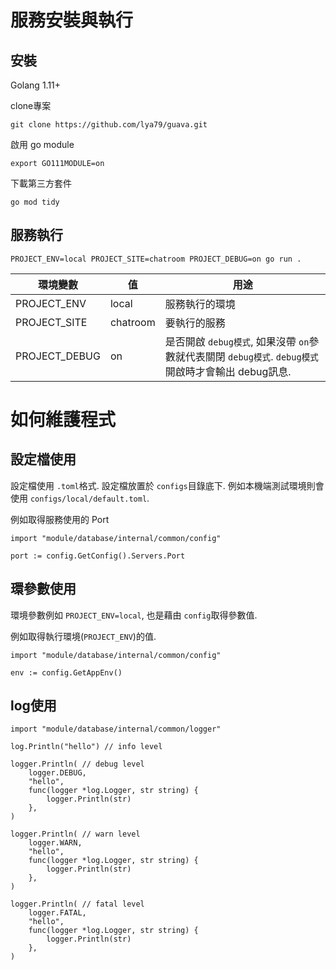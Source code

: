 # 服務安裝與執行

## 安裝

Golang 1.11+

clone專案
```shell
git clone https://github.com/lya79/guava.git
```

啟用 go module
```shell
export GO111MODULE=on
```

下載第三方套件
```shell
go mod tidy  
```

## 服務執行
```shell
PROJECT_ENV=local PROJECT_SITE=chatroom PROJECT_DEBUG=on go run .
```
環境變數 | 值 | 用途
--- | --- | ---
PROJECT_ENV | local | 服務執行的環境
PROJECT_SITE | chatroom | 要執行的服務
PROJECT_DEBUG | on | 是否開啟 `debug模式`, 如果沒帶 `on`參數就代表關閉 `debug模式`. `debug模式`開啟時才會輸出 debug訊息.

# 如何維護程式

## 設定檔使用
設定檔使用 `.toml`格式. 設定檔放置於 `configs`目錄底下. 例如本機端測試環境則會使用 `configs/local/default.toml`.

例如取得服務使用的 Port
```golang
import "module/database/internal/common/config"

port := config.GetConfig().Servers.Port
```

## 環參數使用
環境參數例如 `PROJECT_ENV=local`, 也是藉由 `config`取得參數值.

例如取得執行環境(`PROJECT_ENV`)的值.
```golang
import "module/database/internal/common/config"

env := config.GetAppEnv()
```

## log使用
```golang
import "module/database/internal/common/logger"

log.Println("hello") // info level

logger.Println( // debug level
	logger.DEBUG,
	"hello",
	func(logger *log.Logger, str string) {
		logger.Println(str)
	},
)

logger.Println( // warn level
	logger.WARN,
	"hello",
	func(logger *log.Logger, str string) {
		logger.Println(str)
	},
)

logger.Println( // fatal level
	logger.FATAL,
	"hello",
	func(logger *log.Logger, str string) {
		logger.Println(str)
	},
)
```